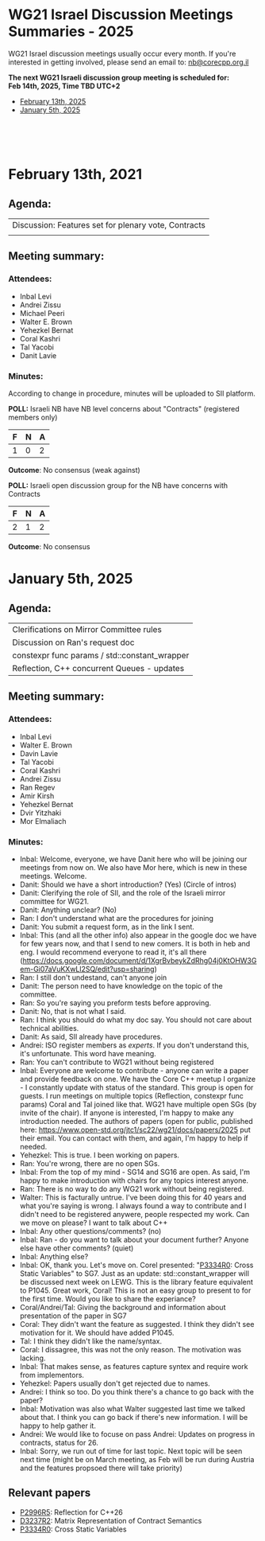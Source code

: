 # WG21 Israel Discussion Meetings Summaries - 2025

WG21 Israel discussion meetings usually occur every month.
If you're interested in getting involved, please send an email to:   nb@corecpp.org.il

__The next WG21 Israeli discussion group meeting is scheduled for: <br/> Feb 14th, 2025, Time TBD UTC+2__ 


- [February 13th, 2025](#february-13th-2025)
- [January 5th, 2025](#january-5th-2025)

<br/><br/><br/>


# February 13th, 2021
## Agenda:
| |
|-|
| Discussion: Features set for plenary vote, Contracts |
|  |
## Meeting summary: 

### Attendees:
- Inbal Levi
- Andrei Zissu
- Michael Peeri
- Walter E. Brown
- Yehezkel Bernat
- Coral Kashri
- Tal Yacobi
- Danit Lavie


### Minutes:

According to change in procedure, minutes will be uploaded to SII platform.

__POLL:__ Israeli NB have NB level concerns about "Contracts" (registered members only)

|F|N|A|
|-|-|-|
| 1 | 0 |2 |
__Outcome__: No consensus (weak against)


__POLL:__ Israeli open discussion group for the NB have concerns with Contracts

|F|N|A|
|-|-|-|
| 2 | 1 |2 |
__Outcome__: No consensus

# January 5th, 2025


## Agenda:
| |
|-|
| Clerifications on Mirror Committee rules | 
| Discussion on Ran's request doc |
| constexpr func params / std::constant_wrapper |
| Reflection, C++ concurrent Queues - updates |

## Meeting summary:

### Attendees:
- Inbal Levi
- Walter E. Brown
- Davin Lavie
- Tal Yacobi
- Coral Kashri
- Andrei Zissu
- Ran Regev
- Amir Kirsh
- Yehezkel Bernat
- Dvir Yitzhaki
- Mor Elmaliach

### Minutes:
* Inbal: Welcome, everyone, we have Danit here who will be joining our meetings from now on. We also have Mor here, which is new in these meetings. Welcome.
* Danit: Should we have a short introduction? (Yes) (Circle of intros)
* Danit: Clerifying the role of SII, and the role of the Israeli mirror committee for WG21.
* Danit: Anything unclear? (No)
* Ran: I don't understand what are the procedures for joining
* Danit: You submit a request form, as in the link I sent.
* Inbal: This (and all the other info) also appear in the google doc we have for few years now, and that I send to new comers. It is both in heb and eng. I would recommend everyone to read it, it's all there (https://docs.google.com/document/d/1XgrBvbeykZdRhg04j0KtOHW3Gem-Gi07aVuKXwLl2SQ/edit?usp=sharing)
* Ran: I still don't undestand, can't anyone join
* Danit: The person need to have knowledge on the topic of the committee.
* Ran: So you're saying you preform tests before approving.
* Danit: No, that is not what I said.
* Ran: I think you should do what my doc say. You should not care about technical abilities.
* Danit: As said, SII already have procedures.
* Andrei: ISO register members as *experts*. If you don't understand this, it's unfortunate. This word have meaning. 
* Ran: You can't contribute to WG21 without being registered
* Inbal: Everyone are welcome to contribute - anyone can write a paper and provide feedback on one. We have the Core C++ meetup I organize - I constantly update with status of the standard. This group is open for guests. I run meetings on multiple topics (Reflection, constexpr func params) Coral and Tal joined like that. WG21 have multiple open SGs (by invite of the chair). If anyone is interested, I'm happy to make any introduction needed. The authors of papers (open for public, published here: https://www.open-std.org/jtc1/sc22/wg21/docs/papers/2025 put their email. You can contact with them, and again, I'm happy to help if needed.
* Yehezkel: This is true. I been working on papers. 
* Ran: You're wrong, there are no open SGs. 
* Inbal: From the top of my mind - SG14 and SG16 are open. As said, I'm happy to make introduction with chairs for any topics interest anyone.
* Ran: There is no way to do any WG21 work without being registered.
* Walter: This is facturally untrue. I've been doing this for 40 years and what you're saying is wrong. I always found a way to contribute and I didn't need to be registered anywere, people respected my work. Can we move on please? I want to talk about C++
* Inbal: Any other questions/comments? (no)
* Inbal: Ran - do you want to talk about your document further? Anyone else have other comments? (quiet)
* Inbal: Anything else?
* Inbal: OK, thank you. Let's move on. Corel presented: "[P3334R0](https://wg21.link/P3334R0): Cross Static Variables" to SG7. Just as an update: std::constant_wrapper will be discussed next week on LEWG. This is the library feature equivalent to P1045. Great work, Coral! This is not an easy group to present to for the first time. Would you like to share the experiance?
* Coral/Andrei/Tal: Giving the background and information about presentation of the paper in SG7
* Coral: They didn't want the feature as suggested. I think they didn't see motivation for it. We should have added P1045.
* Tal: I think they didn't like the name/syntax.
* Coral: I dissagree, this was not the only reason. The motivation was lacking.
* Inbal: That makes sense, as features capture syntex and require work from implementors. 
* Yehezkel: Papers usually don't get rejected due to names.
* Andrei: I think so too. Do you think there's a chance to go back with the paper?
* Inbal: Motivation was also what Walter suggested last time we talked about that. I think you can go back if there's new information. I will be happy to help gather it.
* Andrei: We would like to focuse on pass Andrei: Updates on progress in contracts, status for 26.
* Inbal: Sorry, we run out of time for last topic. Next topic will be seen next time (might be on March meeting, as Feb will be run during Austria and the features propsoed there will take priority)


## Relevant papers
   * [P2996R5](https://wg21.link/P2996R5): Reflection for C++26
   * [D3237R2](https://wg21.link/D3237R2): Matrix Representation of Contract Semantics
   * [P3334R0](https://wg21.link/P3334R0): Cross Static Variables



<!-- Example:
# February 06th, 2021
## Agenda:
| |
|-|
| Metaprogramming & Reflection |
|  |
## Meeting summary: 

### Attendees:
- Inbal Levi
- Andrei Zissu
- Michael Peeri
- Yehezkel Bernat
- Walter E. Brown
- Coral Kashri
- Tal Yacobi
- Tamir Bahar
- Shachar Shemesh
- Danit Lavie

### Minutes:

__POLL:__
|SF|F|N|A|SA|
|-|-|-|-|-|
|0 | 0 |0 |0 |0 |
-->
